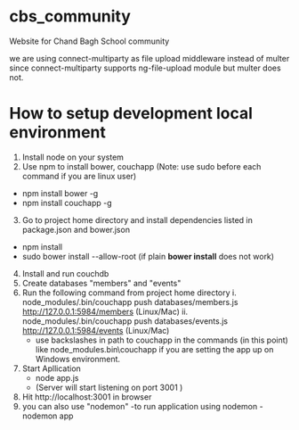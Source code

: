 # cbs_community
Website for Chand Bagh School community


we are using connect-multiparty as file upload middleware instead of multer since connect-multiparty supports ng-file-upload module but multer does not.


# How to setup development local environment
1. Install node on your system
2. Use npm to install bower, couchapp (Note: use sudo before each command if you are linux user)
  - npm install bower -g
  - npm install couchapp -g
3. Go to project home directory and install dependencies listed in package.json and bower.json
  - npm install
  - sudo bower install --allow-root  (if plain **bower install** does not work)
4. Install and run couchdb
5. Create databases "members" and "events"
6. Run the following command from project home directory
   i. node_modules/.bin/couchapp push databases/members.js http://127.0.0.1:5984/members (Linux/Mac)
   ii. node_modules/.bin/couchapp push databases/events.js http://127.0.0.1:5984/events (Linux/Mac)
   - use backslashes in path to couchapp in the commands (in this point) like node_modules\.bin\couchapp if you are setting the app up on Windows environment.
7. Start Apllication
   - node app.js
   - (Server will start listening on port 3001 )  
8. Hit http://localhost:3001 in browser
9. you can also use "nodemon"
    -to run application using nodemon
    -nodemon app